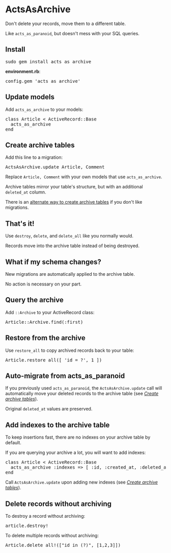 ActsAsArchive
=============

Don't delete your records, move them to a different table.

Like <code>acts\_as\_paranoid</code>, but doesn't mess with your SQL queries.

Install
-------

<pre>
sudo gem install acts_as_archive
</pre>

**environment.rb**:

<pre>
config.gem 'acts_as_archive'
</pre>

Update models
-------------

Add <code>acts\_as\_archive</code> to your models:

<pre>
class Article < ActiveRecord::Base
  acts_as_archive
end
</pre>

<a name="create_archive_tables"></a>

Create archive tables
---------------------

Add this line to a migration:

<pre>
ActsAsArchive.update Article, Comment
</pre>

Replace <code>Article, Comment</code> with your own models that use <code>acts_as_archive</code>.

Archive tables mirror your table's structure, but with an additional <code>deleted_at</code> column.

There is an [alternate way to create archive tables](http://wiki.github.com/winton/acts_as_archive/alternatives-to-migrations) if you don't like migrations.

That's it!
----------

Use <code>destroy</code>, <code>delete</code>, and <code>delete_all</code> like you normally would.

Records move into the archive table instead of being destroyed.

What if my schema changes?
--------------------------

New migrations are automatically applied to the archive table.

No action is necessary on your part.

Query the archive
-----------------

Add <code>::Archive</code> to your ActiveRecord class:

<pre>
Article::Archive.find(:first)
</pre>

Restore from the archive
------------------------

Use <code>restore\_all</code> to copy archived records back to your table:

<pre>
Article.restore_all([ 'id = ?', 1 ])
</pre>

Auto-migrate from acts\_as\_paranoid
------------------------------------

If you previously used <code>acts\_as\_paranoid</code>, the <code>ActsAsArchive.update</code>
call will automatically move your deleted records to the archive table
(see <a href="#create_archive_tables">_Create archive tables_</a>).

Original <code>deleted_at</code> values are preserved.

Add indexes to the archive table
--------------------------------

To keep insertions fast, there are no indexes on your archive table by default.

If you are querying your archive a lot, you will want to add indexes:

<pre>
class Article < ActiveRecord::Base
  acts_as_archive :indexes => [ :id, :created_at, :deleted_at ]
end
</pre>

Call <code>ActsAsArchive.update</code> upon adding new indexes
(see <a href="#create_archive_tables">_Create archive tables_</a>).

Delete records without archiving
--------------------------------

To destroy a record without archiving:

<pre>
article.destroy!
</pre>

To delete multiple records without archiving:

<pre>
Article.delete_all!(["id in (?)", [1,2,3]])
</pre>